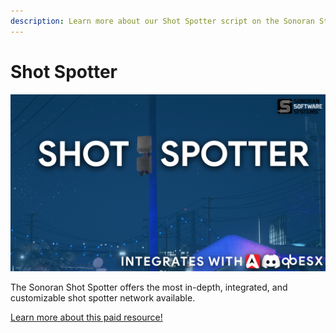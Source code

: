 ```yaml
---
description: Learn more about our Shot Spotter script on the Sonoran Store!
---
```


# Shot Spotter

![Sonoran Store - Shot Spotter](<../../.gitbook/assets/image (16).png>)

The Sonoran Shot Spotter offers the most in-depth, integrated, and customizable shot spotter network available.

[Learn more about this paid resource!](https://www.sonoran.store/package/5078838)
